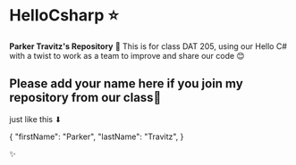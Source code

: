 # HelloCsharp ⭐
**Parker Travitz's Repository** 🌌
This is for class DAT 205, using our Hello C# with a twist to work as a team to improve and share our code 😊

## Please add your name here if you join my repository from our class🌟
just like this 
⬇

{
  "firstName": "Parker",
  "lastName": "Travitz",
}

✨



